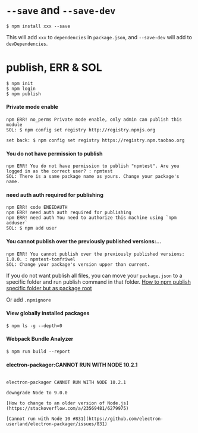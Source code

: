 # `--save` and `--save-dev`

`$ npm install xxx --save`

This will add `xxx` to `dependencies` in `package.json`, and `--save-dev` will add to `devDependencies`.

# publish, ERR & SOL
```
$ npm init
$ npm login
$ npm publish
```

#### Private mode enable

```
npm ERR! no_perms Private mode enable, only admin can publish this module
SOL: $ npm config set registry http://registry.npmjs.org

set back: $ npm config set registry https://registry.npm.taobao.org
```

#### You do not have permission to publish

```
npm ERR! You do not have permission to publish "npmtest". Are you logged in as the correct user? : npmtest
SOL: There is a same package name as yours. Change your package's name.
```

#### need auth auth required for publishing

```
npm ERR! code ENEEDAUTH
npm ERR! need auth auth required for publishing
npm ERR! need auth You need to authorize this machine using `npm adduser`
SOL: $ npm add user
```

#### You cannot publish over the previously published versions:...

```
npm ERR! You cannot publish over the previously published versions: 1.0.0. : npmtest-tomfriwel
SOL: Change your package's version upper than current.
```


If you do not want publish all files, you can move your `package.json` to a specific folder and run publish command in that folder.
[How to npm publish specific folder but as package root](https://stackoverflow.com/questions/38935176/how-to-npm-publish-specific-folder-but-as-package-root)

Or add `.npmignore`

#### View globally installed packages

`$ npm ls -g --depth=0`


#### Webpack Bundle Analyzer 

`$ npm run build --report`

#### electron-packager:CANNOT RUN WITH NODE 10.2.1

```

electron-packager CANNOT RUN WITH NODE 10.2.1

downgrade Node to 9.0.0

[How to change to an older version of Node.js](https://stackoverflow.com/a/23569481/6279975)

[Cannot run with Node 10 #831](https://github.com/electron-userland/electron-packager/issues/831)